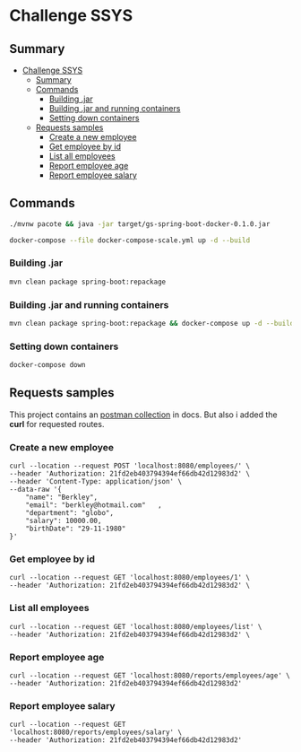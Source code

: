 # Challenge SSYS #

## Summary ##

- [Challenge SSYS](#challenge-ssys)
  - [Summary](#summary)
  - [Commands](#commands)
    - [Building .jar](#building-jar)
    - [Building .jar and running containers](#building-jar-and-running-containers)
    - [Setting down containers](#setting-down-containers)
  - [Requests samples](#requests-samples)
    - [Create a new employee](#create-a-new-employee)
    - [Get employee by id](#get-employee-by-id)
    - [List all employees](#list-all-employees)
    - [Report employee age](#report-employee-age)
    - [Report employee salary](#report-employee-salary)

## Commands ##

```bash
./mvnw pacote && java -jar target/gs-spring-boot-docker-0.1.0.jar
```

```bash
docker-compose --file docker-compose-scale.yml up -d --build
```

### Building .jar ###

```bash
mvn clean package spring-boot:repackage
```

### Building .jar and running containers ###

```bash
mvn clean package spring-boot:repackage && docker-compose up -d --build
```

### Setting down containers ###

```bash
docker-compose down
```

## Requests samples ##

This project contains an [postman collection](docs/Api%20Challenge.postman_collection.json) in docs.
But also i added the **curl** for requested routes.

### Create a new employee ###

```shell
curl --location --request POST 'localhost:8080/employees/' \
--header 'Authorization: 21fd2eb403794394ef66db42d12983d2' \
--header 'Content-Type: application/json' \
--data-raw '{
    "name": "Berkley",
    "email": "berkley@hotmail.com"   ,
    "department": "globo",
    "salary": 10000.00,
    "birthDate": "29-11-1980"
}'
```

### Get employee by id ###

```shell
curl --location --request GET 'localhost:8080/employees/1' \
--header 'Authorization: 21fd2eb403794394ef66db42d12983d2' \
```

### List all employees ###

```shell
curl --location --request GET 'localhost:8080/employees/list' \
--header 'Authorization: 21fd2eb403794394ef66db42d12983d2' \
```

### Report employee age ###

```shell
curl --location --request GET 'localhost:8080/reports/employees/age' \
--header 'Authorization: 21fd2eb403794394ef66db42d12983d2'
```

### Report employee salary ###

```shell
curl --location --request GET 'localhost:8080/reports/employees/salary' \
--header 'Authorization: 21fd2eb403794394ef66db42d12983d2'
```
